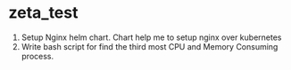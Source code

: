 # zeta_test
1. Setup Nginx helm chart. Chart help me to setup nginx over kubernetes
2. Write bash script for find the third most CPU and Memory Consuming process.  
